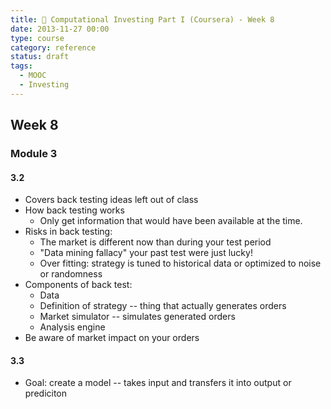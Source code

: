 ```yaml
---
title: 🏫 Computational Investing Part I (Coursera) - Week 8
date: 2013-11-27 00:00
type: course
category: reference
status: draft
tags:
  - MOOC
  - Investing
---
```


## Week 8

### Module 3

#### 3.2

* Covers back testing ideas left out of class
* How back testing works
  * Only get information that would have been available at the time.
* Risks in back testing:
  * The market is different now than during your test period
  * "Data mining fallacy" your past test were just lucky!
  * Over fitting: strategy is tuned to historical data or optimized to noise or randomness
* Components of back test:
  * Data
  * Definition of strategy -- thing that actually generates orders
  * Market simulator -- simulates generated orders
  * Analysis engine
* Be aware of market impact on your orders

#### 3.3

* Goal: create a model -- takes input and transfers it into output or prediciton
